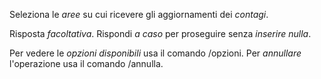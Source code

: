 Seleziona le *aree* su cui ricevere gli aggiornamenti dei *contagi*\.

Risposta *_facoltativa_*\.
Rispondi *_a caso_* per proseguire senza *_inserire nulla_*\.

Per vedere le *opzioni disponibili* usa il comando /opzioni\.
Per *annullare* l'operazione usa il comando /annulla\.
